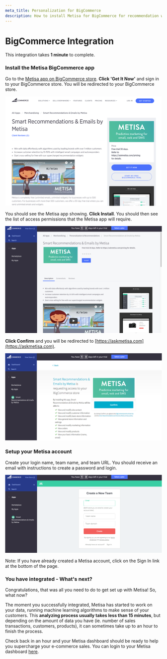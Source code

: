 ```yaml
---
meta_title: Personalization for BigCommerce
description: How to install Metisa for BigCommerce for recommendation widgets, personalized emails and predictive customer analytics
---
```


# BigCommerce Integration

This integration takes **1 minute** to complete.

### Install the Metisa BigCommerce app

Go to the [Metisa app on BigCommerce store](https://www.bigcommerce.com/apps/predictive-marketing-by-metisa/). **Click 'Get It Now'** and sign in to your BigCommerce store. You will be redirected to your BigCommerce store.

![bigcommerce metisa app integration screenshot 1](/images/bigcommerce/bigcommerce-1.png)

You should see the Metisa app showing. **Click Install**. You should then see the list of access permissions that the Metisa app will require.

![bigcommerce metisa app integration screenshot 2](/images/bigcommerce/bigcommerce-2.png)

**Click Confirm** and you will be redirected to [https://askmetisa.com](https://askmetisa.com).

![bigcommerce metisa app integration screenshot 3](/images/bigcommerce/bigcommerce-3.png)

### Setup your Metisa account

Create your login name, team name, and team URL. You should receive an email with instructions to create a password and login.

![bigcommerce metisa app integration screenshot 4](/images/bigcommerce/bigcommerce-4.png)

Note: If you have already created a Metisa account, click on the Sign In link at the bottom of the page.

### You have integrated - What's next?

Congratulations, that was all you need to do to get set up with Metisa! So, what now?

The moment you successfully integrated, Metisa has started to work on your data, running machine learning algorithms to make sense of your customers. This **analyzing process usually takes less than 15 minutes**, but depending on the amount of data you have (ie. number of sales transactions, customers, products), it can sometimes take up to an hour to finish the process.

Check back in an hour and your Metisa dashboard should be ready to help you supercharge your e-commerce sales. You can login to your Metisa dashboard [here](https://askmetisa.com/login).
